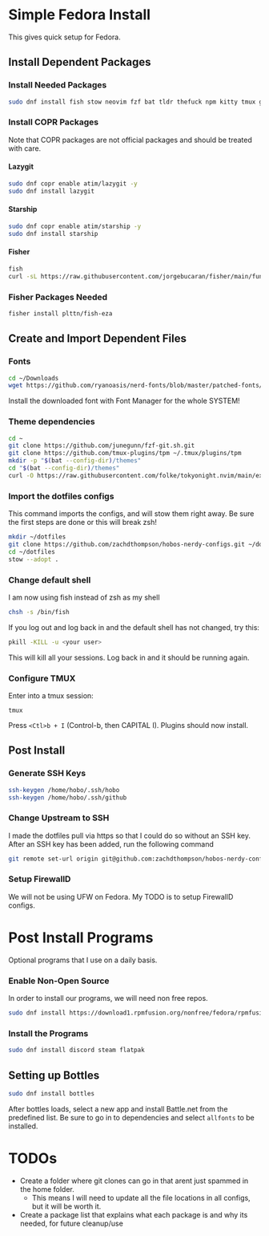 # Simple Fedora Install

This gives quick setup for Fedora.

## Install Dependent Packages

### Install Needed Packages

```bash
sudo dnf install fish stow neovim fzf bat tldr thefuck npm kitty tmux go unzip xclip fastfetch spectacle solaar
```

### Install COPR Packages

Note that COPR packages are not official packages and should be treated with care.

#### Lazygit

```bash
sudo dnf copr enable atim/lazygit -y
sudo dnf install lazygit
```

#### Starship

```bash
sudo dnf copr enable atim/starship -y
sudo dnf install starship
```

#### Fisher

```bash
fish
curl -sL https://raw.githubusercontent.com/jorgebucaran/fisher/main/functions/fisher.fish | source && fisher install jorgebucaran/fisher
```

### Fisher Packages Needed

```bash
fisher install plttn/fish-eza
```

## Create and Import Dependent Files

### Fonts

```bash
cd ~/Downloads
wget https://github.com/ryanoasis/nerd-fonts/blob/master/patched-fonts/Meslo/L/Regular/MesloLGLNerdFontMono-Regular.ttf
```

Install the downloaded font with Font Manager for the whole SYSTEM!

### Theme dependencies

```bash
cd ~
git clone https://github.com/junegunn/fzf-git.sh.git
git clone https://github.com/tmux-plugins/tpm ~/.tmux/plugins/tpm
mkdir -p "$(bat --config-dir)/themes"
cd "$(bat --config-dir)/themes"
curl -O https://raw.githubusercontent.com/folke/tokyonight.nvim/main/extras/sublime/tokyonight_night.tmTheme
```

### Import the dotfiles configs

This command imports the configs, and will stow them right away. Be sure the first steps are done or this will break zsh!

```bash
mkdir ~/dotfiles
git clone https://github.com/zachdthompson/hobos-nerdy-configs.git ~/dotfiles
cd ~/dotfiles
stow --adopt .
```

### Change default shell

I am now using fish instead of zsh as my shell

```bash
chsh -s /bin/fish
```

If you log out and log back in and the default shell has not changed, try this:

```bash
pkill -KILL -u <your user>
```

This will kill all your sessions. Log back in and it should be running again.

### Configure TMUX

Enter into a tmux session:

```brew
tmux
```

Press `<Ctl>b + I` (Control-b, then CAPITAL I).
Plugins should now install.

## Post Install

### Generate SSH Keys

```bash
ssh-keygen /home/hobo/.ssh/hobo
ssh-keygen /home/hobo/.ssh/github
```

### Change Upstream to SSH

I made the dotfiles pull via https so that I could do so without an SSH key. After an SSH key has been added, run the following command

```bash
git remote set-url origin git@github.com:zachdthompson/hobos-nerdy-configs.git
```

### Setup FirewallD

We will not be using UFW on Fedora. My TODO is to setup FirewallD configs.

# Post Install Programs

Optional programs that I use on a daily basis.

### Enable Non-Open Source

In order to install our programs, we will need non free repos.

```bash
sudo dnf install https://download1.rpmfusion.org/nonfree/fedora/rpmfusion-nonfree-release-$(rpm -E %fedora).noarch.rpm
```

### Install the Programs

```bash
sudo dnf install discord steam flatpak
```

## Setting up Bottles

```bash
sudo dnf install bottles
```

After bottles loads, select a new app and install Battle.net from the predefined list.
Be sure to go in to dependencies and select `allfonts` to be installed.

# TODOs

- Create a folder where git clones can go in that arent just spammed in the home folder.
  - This means I will need to update all the file locations in all configs, but it will be worth it.
- Create a package list that explains what each package is and why its needed, for future cleanup/use

